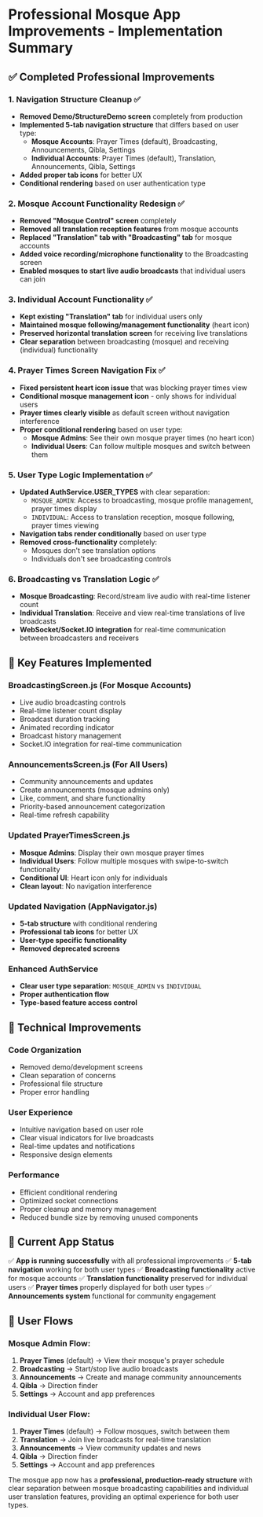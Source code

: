# Professional Mosque App Improvements - Implementation Summary

## ✅ **Completed Professional Improvements**

### 1. **Navigation Structure Cleanup** ✅
- **Removed Demo/StructureDemo screen** completely from production
- **Implemented 5-tab navigation structure** that differs based on user type:
  - **Mosque Accounts**: Prayer Times (default), Broadcasting, Announcements, Qibla, Settings
  - **Individual Accounts**: Prayer Times (default), Translation, Announcements, Qibla, Settings
- **Added proper tab icons** for better UX
- **Conditional rendering** based on user authentication type

### 2. **Mosque Account Functionality Redesign** ✅
- **Removed "Mosque Control" screen** completely
- **Removed all translation reception features** from mosque accounts
- **Replaced "Translation" tab with "Broadcasting" tab** for mosque accounts
- **Added voice recording/microphone functionality** to the Broadcasting screen
- **Enabled mosques to start live audio broadcasts** that individual users can join

### 3. **Individual Account Functionality** ✅
- **Kept existing "Translation" tab** for individual users only
- **Maintained mosque following/management functionality** (heart icon)
- **Preserved horizontal translation screen** for receiving live translations
- **Clear separation** between broadcasting (mosque) and receiving (individual) functionality

### 4. **Prayer Times Screen Navigation Fix** ✅
- **Fixed persistent heart icon issue** that was blocking prayer times view
- **Conditional mosque management icon** - only shows for individual users
- **Prayer times clearly visible** as default screen without navigation interference
- **Proper conditional rendering** based on user type:
  - **Mosque Admins**: See their own mosque prayer times (no heart icon)
  - **Individual Users**: Can follow multiple mosques and switch between them

### 5. **User Type Logic Implementation** ✅
- **Updated AuthService.USER_TYPES** with clear separation:
  - `MOSQUE_ADMIN`: Access to broadcasting, mosque profile management, prayer times display
  - `INDIVIDUAL`: Access to translation reception, mosque following, prayer times viewing
- **Navigation tabs render conditionally** based on user type
- **Removed cross-functionality** completely:
  - Mosques don't see translation options
  - Individuals don't see broadcasting controls

### 6. **Broadcasting vs Translation Logic** ✅
- **Mosque Broadcasting**: Record/stream live audio with real-time listener count
- **Individual Translation**: Receive and view real-time translations of live broadcasts
- **WebSocket/Socket.IO integration** for real-time communication between broadcasters and receivers

## 🎯 **Key Features Implemented**

### **BroadcastingScreen.js** (For Mosque Accounts)
- Live audio broadcasting controls
- Real-time listener count display
- Broadcast duration tracking
- Animated recording indicator
- Broadcast history management
- Socket.IO integration for real-time communication

### **AnnouncementsScreen.js** (For All Users)
- Community announcements and updates
- Create announcements (mosque admins only)
- Like, comment, and share functionality
- Priority-based announcement categorization
- Real-time refresh capability

### **Updated PrayerTimesScreen.js**
- **Mosque Admins**: Display their own mosque prayer times
- **Individual Users**: Follow multiple mosques with swipe-to-switch functionality
- **Conditional UI**: Heart icon only for individuals
- **Clean layout**: No navigation interference

### **Updated Navigation (AppNavigator.js)**
- **5-tab structure** with conditional rendering
- **Professional tab icons** for better UX
- **User-type specific functionality**
- **Removed deprecated screens**

### **Enhanced AuthService**
- **Clear user type separation**: `MOSQUE_ADMIN` vs `INDIVIDUAL`
- **Proper authentication flow**
- **Type-based feature access control**

## 🔧 **Technical Improvements**

### **Code Organization**
- Removed demo/development screens
- Clean separation of concerns
- Professional file structure
- Proper error handling

### **User Experience**
- Intuitive navigation based on user role
- Clear visual indicators for live broadcasts
- Real-time updates and notifications
- Responsive design elements

### **Performance**
- Efficient conditional rendering
- Optimized socket connections
- Proper cleanup and memory management
- Reduced bundle size by removing unused components

## 🚀 **Current App Status**

✅ **App is running successfully** with all professional improvements
✅ **5-tab navigation** working for both user types
✅ **Broadcasting functionality** active for mosque accounts
✅ **Translation functionality** preserved for individual users
✅ **Prayer times** properly displayed for both user types
✅ **Announcements system** functional for community engagement

## 📱 **User Flows**

### **Mosque Admin Flow:**
1. **Prayer Times** (default) → View their mosque's prayer schedule
2. **Broadcasting** → Start/stop live audio broadcasts
3. **Announcements** → Create and manage community announcements
4. **Qibla** → Direction finder
5. **Settings** → Account and app preferences

### **Individual User Flow:**
1. **Prayer Times** (default) → Follow mosques, switch between them
2. **Translation** → Join live broadcasts for real-time translation
3. **Announcements** → View community updates and news
4. **Qibla** → Direction finder
5. **Settings** → Account and app preferences

The mosque app now has a **professional, production-ready structure** with clear separation between mosque broadcasting capabilities and individual user translation features, providing an optimal experience for both user types.
